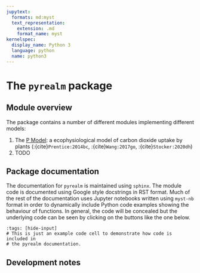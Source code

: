 ```yaml
---
jupytext:
  formats: md:myst
  text_representation:
    extension: .md
    format_name: myst
kernelspec:
  display_name: Python 3
  language: python
  name: python3
---
```



# The `pyrealm` package


## Module overview

The package contains a number of different modules implementing different models:

1. The [P Model](pmodel/pmodel): a ecophysiological model of carbon dioxide
   uptake by plants (:{cite}`Prentice:2014bc`, :{cite}`Wang:2017go`, :{cite}`Stocker:2020dh`)
2. TODO

## Package documentation

The documentation for `pyrealm` is maintained using `sphinx`. The module code is
documented using Google style docstrings in RST format. Much of the rest of the
documentation uses Jupyter notebooks written using `myst-nb` format in order to
dynamically include Python code examples showing the behaviour of functions. In
general, the code will be concealed but the underlying code can be seen by
clicking on the buttons like the one below. 

```{code-cell} python
:tags: [hide-input]
# This is just an example code cell to demonstrate how code is included in 
# the pyrealm documentation.
```

## Development notes